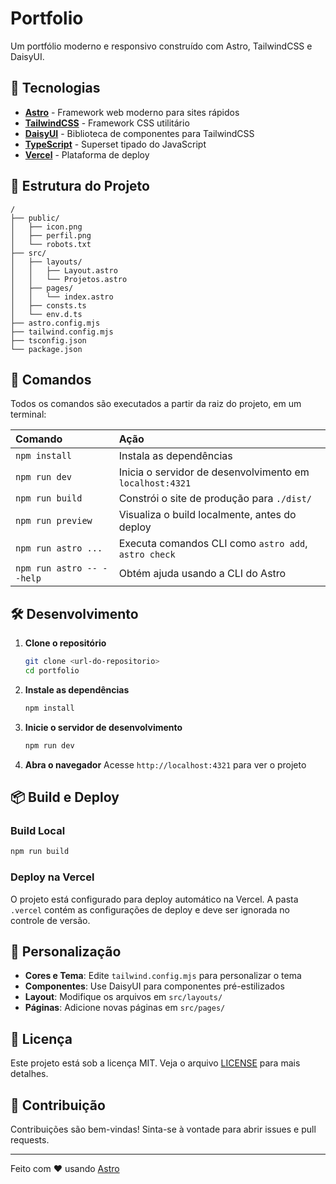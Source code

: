 # Portfolio

Um portfólio moderno e responsivo construído com Astro, TailwindCSS e DaisyUI.

## 🚀 Tecnologias

- **[Astro](https://astro.build/)** - Framework web moderno para sites rápidos
- **[TailwindCSS](https://tailwindcss.com/)** - Framework CSS utilitário
- **[DaisyUI](https://daisyui.com/)** - Biblioteca de componentes para TailwindCSS
- **[TypeScript](https://www.typescriptlang.org/)** - Superset tipado do JavaScript
- **[Vercel](https://vercel.com/)** - Plataforma de deploy

## 📁 Estrutura do Projeto

```
/
├── public/
│   ├── icon.png
│   ├── perfil.png
│   └── robots.txt
├── src/
│   ├── layouts/
│   │   ├── Layout.astro
│   │   └── Projetos.astro
│   ├── pages/
│   │   └── index.astro
│   ├── consts.ts
│   └── env.d.ts
├── astro.config.mjs
├── tailwind.config.mjs
├── tsconfig.json
└── package.json
```

## 🧞 Comandos

Todos os comandos são executados a partir da raiz do projeto, em um terminal:

| Comando                   | Ação                                           |
| :------------------------ | :----------------------------------------------- |
| `npm install`             | Instala as dependências                            |
| `npm run dev`             | Inicia o servidor de desenvolvimento em `localhost:4321`      |
| `npm run build`           | Constrói o site de produção para `./dist/`          |
| `npm run preview`         | Visualiza o build localmente, antes do deploy     |
| `npm run astro ...`       | Executa comandos CLI como `astro add`, `astro check` |
| `npm run astro -- --help` | Obtém ajuda usando a CLI do Astro                     |

## 🛠️ Desenvolvimento

1. **Clone o repositório**
   ```bash
   git clone <url-do-repositorio>
   cd portfolio
   ```

2. **Instale as dependências**
   ```bash
   npm install
   ```

3. **Inicie o servidor de desenvolvimento**
   ```bash
   npm run dev
   ```

4. **Abra o navegador**
   Acesse `http://localhost:4321` para ver o projeto

## 📦 Build e Deploy

### Build Local
```bash
npm run build
```

### Deploy na Vercel
O projeto está configurado para deploy automático na Vercel. A pasta `.vercel` contém as configurações de deploy e deve ser ignorada no controle de versão.

## 🎨 Personalização

- **Cores e Tema**: Edite `tailwind.config.mjs` para personalizar o tema
- **Componentes**: Use DaisyUI para componentes pré-estilizados
- **Layout**: Modifique os arquivos em `src/layouts/`
- **Páginas**: Adicione novas páginas em `src/pages/`

## 📝 Licença

Este projeto está sob a licença MIT. Veja o arquivo [LICENSE](LICENSE) para mais detalhes.

## 🤝 Contribuição

Contribuições são bem-vindas! Sinta-se à vontade para abrir issues e pull requests.

---

Feito com ❤️ usando [Astro](https://astro.build/)